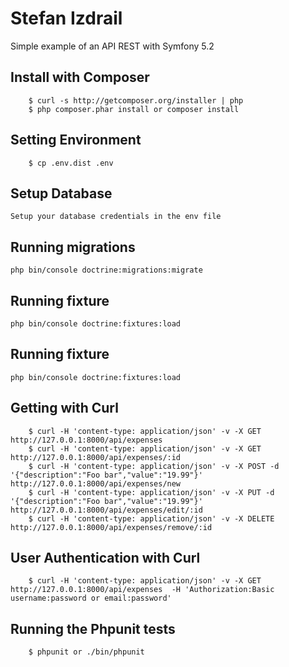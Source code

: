 # Stefan Izdrail

Simple example of an API REST with Symfony 5.2

## Install with Composer

```
    $ curl -s http://getcomposer.org/installer | php
    $ php composer.phar install or composer install
```

## Setting Environment

```
    $ cp .env.dist .env
```

## Setup Database

```
Setup your database credentials in the env file
```



## Running migrations

```
php bin/console doctrine:migrations:migrate

```

## Running fixture
```
php bin/console doctrine:fixtures:load
```


## Running fixture
```
php bin/console doctrine:fixtures:load
```


## Getting with Curl

```
    $ curl -H 'content-type: application/json' -v -X GET http://127.0.0.1:8000/api/expenses
    $ curl -H 'content-type: application/json' -v -X GET http://127.0.0.1:8000/api/expenses/:id
    $ curl -H 'content-type: application/json' -v -X POST -d '{"description":"Foo bar","value":"19.99"}' http://127.0.0.1:8000/api/expenses/new
    $ curl -H 'content-type: application/json' -v -X PUT -d '{"description":"Foo bar","value":"19.99"}' http://127.0.0.1:8000/api/expenses/edit/:id
    $ curl -H 'content-type: application/json' -v -X DELETE http://127.0.0.1:8000/api/expenses/remove/:id
```

## User Authentication with Curl

```
    $ curl -H 'content-type: application/json' -v -X GET http://127.0.0.1:8000/api/expenses  -H 'Authorization:Basic username:password or email:password'
```

## Running the  Phpunit tests

```
    $ phpunit or ./bin/phpunit
```


